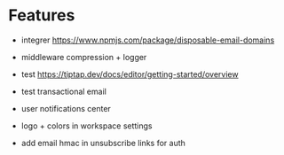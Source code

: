 # Features

- integrer https://www.npmjs.com/package/disposable-email-domains
- middleware compression + logger
- test https://tiptap.dev/docs/editor/getting-started/overview

- test transactional email
- user notifications center
- logo + colors in workspace settings
- add email hmac in unsubscribe links for auth
